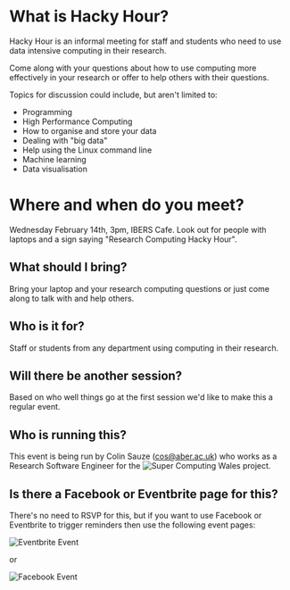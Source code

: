 # What is Hacky Hour?

Hacky Hour is an informal meeting for staff and students who need to use data intensive computing in their research.

Come along with your questions about how to use computing more effectively in your research or offer to help others with their questions. 

Topics for discussion could include, but aren't limited to:

* Programming
* High Performance Computing
* How to organise and store your data
* Dealing with "big data"
* Help using the Linux command line
* Machine learning
* Data visualisation

# Where and when do you meet?

Wednesday February 14th, 3pm, IBERS Cafe. Look out for people with laptops and a sign saying "Research Computing Hacky Hour".

## What should I bring?

Bring your laptop and your research computing questions or just come along to talk with and help others.

## Who is it for?

Staff or students from any department using computing in their research. 

## Will there be another session?

Based on who well things go at the first session we'd like to make this a regular event.

## Who is running this?

This event is being run by Colin Sauze (cos@aber.ac.uk) who works as a Research Software Engineer for the ![Super Computing Wales project](http://supercomputing.wales). 

## Is there a Facebook or Eventbrite page for this?

There's no need to RSVP for this,  but if you want to use Facebook or Eventbrite to trigger reminders then use the following event pages:

![Eventbrite Event](https://www.eventbrite.com/e/research-computing-hacky-hour-tickets-42746445770)

or

![Facebook Event](https://www.facebook.com/events/1978420522483351/)
